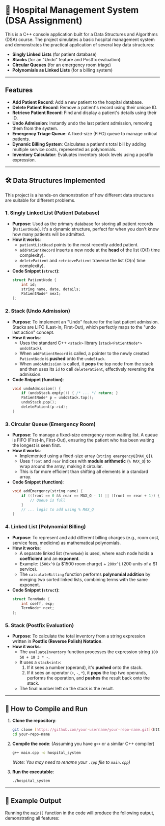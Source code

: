 # 🏥 Hospital Management System (DSA Assignment)

This is a C++ console application built for a Data Structures and Algorithms (DSA) course. The project simulates a basic hospital management system and demonstrates the practical application of several key data structures:

* **Singly Linked Lists** (for patient database)
* **Stacks** (for an "Undo" feature and Postfix evaluation)
* **Circular Queues** (for an emergency room triage)
* **Polynomials as Linked Lists** (for a billing system)

---

## Features

* **Add Patient Record**: Add a new patient to the hospital database.
* **Delete Patient Record**: Remove a patient's record using their unique ID.
* **Retrieve Patient Record**: Find and display a patient's details using their ID.
* **Undo Admission**: Instantly undo the last patient admission, removing them from the system.
* **Emergency Triage Queue**: A fixed-size (FIFO) queue to manage critical patients.
* **Dynamic Billing System**: Calculates a patient's total bill by adding multiple service costs, represented as polynomials.
* **Inventory Calculator**: Evaluates inventory stock levels using a postfix expression.

---

## 🛠️ Data Structures Implemented

This project is a hands-on demonstration of how different data structures are suitable for different problems.

### 1. Singly Linked List (Patient Database)
* **Purpose**: Used as the primary database for storing all patient records (`PatientNode`). It's a dynamic structure, perfect for when you don't know how many patients will be admitted.
* **How it works**:
    * `patientListHead` points to the most recently added patient.
    * `addPatientRecord` inserts a new node at the **head** of the list (O(1) time complexity).
    * `deletePatient` and `retrievePatient` traverse the list (O(n) time complexity).
* **Code Snippet (`struct`)**:
    ```cpp
    struct PatientNode {
        int id;
        string name, date, details;
        PatientNode* next;
    };
    ```

### 2. Stack (Undo Admission)
* **Purpose**: To implement an "Undo" feature for the last patient admission. Stacks are LIFO (Last-In, First-Out), which perfectly maps to the "undo last action" concept.
* **How it works**:
    * Uses the standard C++ `<stack>` library (`stack<PatientNode*> undoStack`).
    * When `addPatientRecord` is called, a pointer to the newly created `PatientNode` is **pushed** onto the `undoStack`.
    * When `undoAdmission` is called, it **pops** the top node from the stack and then uses its `id` to call `deletePatient`, effectively reversing the admission.
* **Code Snippet (function)**:
    ```cpp
    void undoAdmission() {
        if (undoStack.empty()) { /* ... */ return; }
        PatientNode* p = undoStack.top();
        undoStack.pop();
        deletePatient(p->id);
    }
    ```

### 3. Circular Queue (Emergency Room)
* **Purpose**: To manage a fixed-size emergency room waiting list. A queue is FIFO (First-In, First-Out), ensuring the patient who has been waiting the longest is seen first.
* **How it works**:
    * Implemented using a fixed-size array (`string emergencyQ[MAX_Q]`).
    * Uses `front` and `rear` indices with **modulo arithmetic** (`% MAX_Q`) to wrap around the array, making it circular.
    * This is far more efficient than shifting all elements in a standard array.
* **Code Snippet (function)**:
    ```cpp
    void addEmergency(string name) {
        if ((front == 0 && rear == MAX_Q - 1) || (front == rear + 1)) {
            // Queue is full
        }
        // ... logic to add using % MAX_Q
    }
    ```

### 4. Linked List (Polynomial Billing)
* **Purpose**: To represent and add different billing charges (e.g., room cost, service fees, medicine) as mathematical polynomials.
* **How it works**:
    * A separate linked list (`TermNode`) is used, where each node holds a **coefficient** and an **exponent**.
    * Example: `1500x^0` (a $1500 room charge) + `200x^1` (200 units of a $1 service).
    * The `calculateBilling` function performs **polynomial addition** by merging two sorted linked lists, combining terms with the same exponent.
* **Code Snippet (`struct`)**:
    ```cpp
    struct TermNode {
        int coeff, exp;
        TermNode* next;
    };
    ```

### 5. Stack (Postfix Evaluation)
* **Purpose**: To calculate the total inventory from a string expression written in **Postfix (Reverse Polish) Notation**.
* **How it works**:
    * The `evaluateInventory` function processes the expression string `100 50 + 10 3 * -`.
    * It uses a `stack<int>`:
        1.  If it sees a number (operand), it's **pushed** onto the stack.
        2.  If it sees an operator (`+`, `-`, `*`), it **pops** the top two operands, performs the operation, and **pushes** the result back onto the stack.
    * The final number left on the stack is the result.

---

## 🚀 How to Compile and Run

1.  **Clone the repository**:
    ```bash
    git clone [https://github.com/your-username/your-repo-name.git](https://github.com/your-username/your-repo-name.git)
    cd your-repo-name
    ```

2.  **Compile the code**:
    (Assuming you have `g++` or a similar C++ compiler)
    ```bash
    g++ main.cpp -o hospital_system
    ```
    *(Note: You may need to rename your `.cpp` file to `main.cpp`)*

3.  **Run the executable**:
    ```bash
    ./hospital_system
    ```

---

## 📜 Example Output

Running the `main()` function in the code will produce the following output, demonstrating all features:
